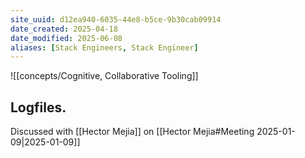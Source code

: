 ```yaml
---
site_uuid: d12ea940-6035-44e8-b5ce-9b30cab09914
date_created: 2025-04-18
date_modified: 2025-06-08
aliases: [Stack Engineers, Stack Engineer]
---
```



![[concepts/Cognitive, Collaborative Tooling]]

## Logfiles. 



Discussed with [[Hector Mejia]] on [[Hector Mejia#Meeting 2025-01-09|2025-01-09]]  


